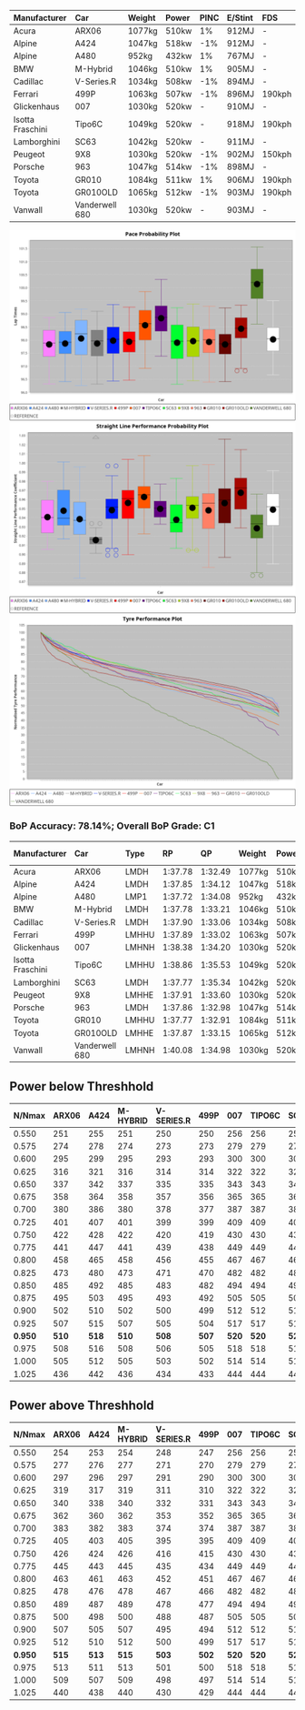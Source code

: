 | Manufacturer     | Car            | Weight | Power | PINC    | E/Stint | FDS     |
|:-|:-|:-|:-|:-|:-|:-|
| Acura            | ARX06          | 1077kg | 510kw | 1%      | 912MJ   |    -    |
| Alpine           | A424           | 1047kg | 518kw | -1%     | 912MJ   |    -    |
| Alpine           | A480           | 952kg  | 432kw | 1%      | 767MJ   |    -    |
| BMW              | M-Hybrid       | 1046kg | 510kw | 1%      | 905MJ   |    -    |
| Cadillac         | V-Series.R     | 1034kg | 508kw | -1%     | 894MJ   |    -    |
| Ferrari          | 499P           | 1063kg | 507kw | -1%     | 896MJ   | 190kph  |
| Glickenhaus      | 007            | 1030kg | 520kw |    -    | 910MJ   |    -    |
| Isotta Fraschini | Tipo6C         | 1049kg | 520kw |    -    | 918MJ   | 190kph  |
| Lamborghini      | SC63           | 1042kg | 520kw |    -    | 911MJ   |    -    |
| Peugeot          | 9X8            | 1030kg | 520kw | -1%     | 902MJ   | 150kph  |
| Porsche          | 963            | 1047kg | 514kw | -1%     | 898MJ   |    -    |
| Toyota           | GR010          | 1084kg | 511kw | 1%      | 906MJ   | 190kph  |
| Toyota           | GR010OLD       | 1065kg | 512kw | -1%     | 903MJ   | 190kph  |
| Vanwall          | Vanderwell 680 | 1030kg | 520kw |    -    | 903MJ   |    -    |

![PACECHART](./IMG/ACOMETHOD.png)
![STRAIGHTLINEPERFORMANCECHART](./IMG/ACOMETHOD_sp.png)
![TYREPERFORMANCECHART](./IMG/ACOMETHOD_tw.png)

### BoP Accuracy: 78.14%; Overall BoP Grade: C1
| Manufacturer     | Car            | Type  | RP      | QP      | Weight | Power¹ | Threshhold | PINC    | Power² | E/Stint | AVG Vmax  | FDS     | RDLC | L/Stint | BOP-Grade | Model Accuracy | Model Points | Match%  |
|:-|:-|:-|:-|:-|:-|:-|:-|:-|:-|:-|:-|:-|:-|:-|:-|:-|:-|:-|
| Acura            | ARX06          | LMDH  | 1:37.78 | 1:32.49 | 1077kg | 510kw  | 210.0kph   | 1%      | 515kw  |  912MJ  | 311.03kph |    -    | 0.99 | 30      | -C1       | 100.00%        | 995          | 75.58%  |
| Alpine           | A424           | LMDH  | 1:37.85 | 1:34.12 | 1047kg | 518kw  | 210.0kph   | -1%     | 513kw  |  912MJ  | 313.90kph |    -    | 1.02 | 30      | +C2       | 100.00%        | 642          | 72.74%  |
| Alpine           | A480           | LMP1  | 1:37.72 | 1:34.08 |  952kg | 432kw  | 210.0kph   | 1%      | 436kw  |  767MJ  | 310.11kph |    -    | 0.97 | 28      | ~A1       | 60.26%         | 849          | 100.00% |
| BMW              | M-Hybrid       | LMDH  | 1:37.78 | 1:33.21 | 1046kg | 510kw  | 210.0kph   | 1%      | 515kw  |  905MJ  | 309.63kph |    -    | 1.03 | 30      | -B2       | 100.00%        | 1714         | 81.85%  |
| Cadillac         | V-Series.R     | LMDH  | 1:37.90 | 1:33.06 | 1034kg | 508kw  | 210.0kph   | -1%     | 503kw  |  894MJ  | 313.12kph |    -    | 1.03 | 30      | -A2       | 98.95%         | 2271         | 91.67%  |
| Ferrari          | 499P           | LMHHU | 1:37.89 | 1:33.02 | 1063kg | 507kw  | 210.0kph   | -1%     | 502kw  |  896MJ  | 313.22kph | 190kph  | 1.03 | 30      | -B1       | 99.93%         | 2718         | 88.56%  |
| Glickenhaus      | 007            | LMHNH | 1:38.38 | 1:34.20 | 1030kg | 520kw  | 210.0kph   |    -    | 520kw  |  910MJ  | 317.91kph |    -    | 0.96 | 30      | ~A1       | 96.34%         | 1634         | 97.09%  |
| Isotta Fraschini | Tipo6C         | LMHHU | 1:38.86 | 1:35.53 | 1049kg | 520kw  | 210.0kph   |    -    | 520kw  |  918MJ  | 314.68kph | 190kph  | 1.06 | 30      | +Ω1       | 92.36%         | 133          | 35.92%  |
| Lamborghini      | SC63           | LMDH  | 1:37.77 | 1:35.34 | 1042kg | 520kw  | 210.0kph   |    -    | 520kw  |  911MJ  | 313.08kph |    -    | 1.05 | 30      | -B1       | 96.54%         | 418          | 86.43%  |
| Peugeot          | 9X8            | LMHHE | 1:37.91 | 1:33.60 | 1030kg | 520kw  | 210.0kph   | -1%     | 515kw  |  902MJ  | 314.76kph | 150kph  | 1.03 | 30      | ~A1       | 88.68%         | 2617         | 97.66%  |
| Porsche          | 963            | LMDH  | 1:37.86 | 1:32.98 | 1047kg | 514kw  | 210.0kph   | -1%     | 509kw  |  898MJ  | 313.53kph |    -    | 1.02 | 30      | -B1       | 99.98%         | 6168         | 88.62%  |
| Toyota           | GR010          | LMHHU | 1:37.77 | 1:32.91 | 1084kg | 511kw  | 210.0kph   | 1%      | 516kw  |  906MJ  | 313.30kph | 190kph  | 1.01 | 30      | -B1       | 98.53%         | 3557         | 85.23%  |
| Toyota           | GR010OLD       | LMHHE | 1:37.87 | 1:33.15 | 1065kg | 512kw  | 210.0kph   | -1%     | 507kw  |  903MJ  | 315.49kph | 190kph  | 1.02 | 30      | -A2       | 92.01%         | 1427         | 93.53%  |
| Vanwall          | Vanderwell 680 | LMHNH | 1:40.08 | 1:34.98 | 1030kg | 520kw  | 210.0kph   |    -    | 520kw  |  903MJ  | 311.39kph |    -    | 1.01 | 30      | +Ω2       | 94.62%         | 633          | -0.95%  |

## Power below Threshhold
| N/Nmax    | ARX06   | A424    | M-HYBRID | V-SERIES.R | 499P    | 007     | TIPO6C  | SC63    | 9X8     | 963     | GR010   | GR010OLD | VANDERWELL 680 | ​     | RPM      | A480    |
|:-|:-|:-|:-|:-|:-|:-|:-|:-|:-|:-|:-|:-|:-|:-|:-|:-|
|  0.550    |  251    |  255    |  251     |  250       |  250    |  256    |  256    |  256    |  256    |  253    |  252    |  252     |  256           |  ​    |   --     |   -     |
|  0.575    |  274    |  278    |  274     |  273       |  273    |  279    |  279    |  279    |  279    |  276    |  275    |  275     |  279           |  ​    |   --     |   -     |
|  0.600    |  295    |  299    |  295     |  293       |  293    |  300    |  300    |  300    |  300    |  297    |  295    |  296     |  300           |  ​    |   --     |   -     |
|  0.625    |  316    |  321    |  316     |  314       |  314    |  322    |  322    |  322    |  322    |  318    |  316    |  317     |  322           |  ​    |   --     |   -     |
|  0.650    |  337    |  342    |  337     |  335       |  335    |  343    |  343    |  343    |  343    |  339    |  337    |  338     |  343           |  ​    |   --     |   -     |
|  0.675    |  358    |  364    |  358     |  357       |  356    |  365    |  365    |  365    |  365    |  361    |  359    |  359     |  365           |  ​    |   --     |   -     |
|  0.700    |  380    |  386    |  380     |  378       |  377    |  387    |  387    |  387    |  387    |  383    |  380    |  381     |  387           |  ​    |   --     |   -     |
|  0.725    |  401    |  407    |  401     |  399       |  399    |  409    |  409    |  409    |  409    |  404    |  402    |  403     |  409           |  ​    |   --     |   -     |
|  0.750    |  422    |  428    |  422     |  420       |  419    |  430    |  430    |  430    |  430    |  425    |  422    |  423     |  430           |  ​    |   --     |   -     |
|  0.775    |  441    |  447    |  441     |  439       |  438    |  449    |  449    |  449    |  449    |  444    |  441    |  442     |  449           |  ​    |  5000    |  254    |
|  0.800    |  458    |  465    |  458     |  456       |  455    |  467    |  467    |  467    |  467    |  462    |  459    |  460     |  467           |  ​    |  5500    |  300    |
|  0.825    |  473    |  480    |  473     |  471       |  470    |  482    |  482    |  482    |  482    |  477    |  474    |  475     |  482           |  ​    |  6000    |  335    |
|  0.850    |  485    |  492    |  485     |  483       |  482    |  494    |  494    |  494    |  494    |  488    |  485    |  486     |  494           |  ​    |  6500    |  379    |
|  0.875    |  495    |  503    |  495     |  493       |  492    |  505    |  505    |  505    |  505    |  499    |  496    |  497     |  505           |  ​    |  7000    |  423    |
|  0.900    |  502    |  510    |  502     |  500       |  499    |  512    |  512    |  512    |  512    |  506    |  503    |  504     |  512           |  ​    |  7500    |  434    |
|  0.925    |  507    |  515    |  507     |  505       |  504    |  517    |  517    |  517    |  517    |  511    |  508    |  509     |  517           |  ​    |  8000    |  430    |
| **0.950** | **510** | **518** | **510**  | **508**    | **507** | **520** | **520** | **520** | **520** | **514** | **511** | **512**  | **520**        | **​** | **8500** | **433** |
|  0.975    |  508    |  516    |  508     |  506       |  505    |  518    |  518    |  518    |  518    |  512    |  509    |  510     |  518           |  ​    |  9000    |  217    |
|  1.000    |  505    |  512    |  505     |  503       |  502    |  514    |  514    |  514    |  514    |  508    |  505    |  506     |  514           |  ​    |   --     |   -     |
|  1.025    |  436    |  442    |  436     |  434       |  433    |  444    |  444    |  444    |  444    |  439    |  436    |  437     |  444           |  ​    |   --     |   -     |

## Power above Threshhold
| N/Nmax    | ARX06   | A424    | M-HYBRID | V-SERIES.R | 499P    | 007     | TIPO6C  | SC63    | 9X8     | 963     | GR010   | GR010OLD | VANDERWELL 680 | ​     | RPM      | A480    |
|:-|:-|:-|:-|:-|:-|:-|:-|:-|:-|:-|:-|:-|:-|:-|:-|:-|
|  0.550    |  254    |  253    |  254     |  248       |  247    |  256    |  256    |  256    |  254    |  251    |  254    |  250     |  256           |  ​    |   --     |   -     |
|  0.575    |  277    |  276    |  277     |  271       |  270    |  279    |  279    |  279    |  277    |  274    |  277    |  273     |  279           |  ​    |   --     |   -     |
|  0.600    |  297    |  296    |  297     |  291       |  290    |  300    |  300    |  300    |  297    |  294    |  298    |  293     |  300           |  ​    |   --     |   -     |
|  0.625    |  319    |  317    |  319     |  311       |  310    |  322    |  322    |  322    |  319    |  315    |  319    |  314     |  322           |  ​    |   --     |   -     |
|  0.650    |  340    |  338    |  340     |  332       |  331    |  343    |  343    |  343    |  340    |  336    |  340    |  335     |  343           |  ​    |   --     |   -     |
|  0.675    |  362    |  360    |  362     |  353       |  352    |  365    |  365    |  365    |  362    |  357    |  362    |  356     |  365           |  ​    |   --     |   -     |
|  0.700    |  383    |  382    |  383     |  374       |  374    |  387    |  387    |  387    |  383    |  379    |  384    |  377     |  387           |  ​    |   --     |   -     |
|  0.725    |  405    |  403    |  405     |  395       |  395    |  409    |  409    |  409    |  405    |  400    |  406    |  399     |  409           |  ​    |   --     |   -     |
|  0.750    |  426    |  424    |  426     |  416       |  415    |  430    |  430    |  430    |  426    |  421    |  427    |  419     |  430           |  ​    |   --     |   -     |
|  0.775    |  445    |  443    |  445     |  435       |  434    |  449    |  449    |  449    |  445    |  440    |  446    |  438     |  449           |  ​    |  5000    |  254    |
|  0.800    |  463    |  461    |  463     |  452       |  451    |  467    |  467    |  467    |  463    |  457    |  463    |  455     |  467           |  ​    |  5500    |  300    |
|  0.825    |  478    |  476    |  478     |  467       |  466    |  482    |  482    |  482    |  478    |  472    |  478    |  470     |  482           |  ​    |  6000    |  335    |
|  0.850    |  489    |  487    |  489     |  478       |  477    |  494    |  494    |  494    |  489    |  484    |  490    |  482     |  494           |  ​    |  6500    |  379    |
|  0.875    |  500    |  498    |  500     |  488       |  487    |  505    |  505    |  505    |  500    |  494    |  501    |  492     |  505           |  ​    |  7000    |  423    |
|  0.900    |  507    |  505    |  507     |  495       |  494    |  512    |  512    |  512    |  507    |  501    |  508    |  499     |  512           |  ​    |  7500    |  434    |
|  0.925    |  512    |  510    |  512     |  500       |  499    |  517    |  517    |  517    |  512    |  506    |  513    |  504     |  517           |  ​    |  8000    |  430    |
| **0.950** | **515** | **513** | **515**  | **503**    | **502** | **520** | **520** | **520** | **515** | **509** | **516** | **507**  | **520**        | **​** | **8500** | **433** |
|  0.975    |  513    |  511    |  513     |  501       |  500    |  518    |  518    |  518    |  513    |  507    |  514    |  505     |  518           |  ​    |  9000    |  217    |
|  1.000    |  509    |  507    |  509     |  498       |  497    |  514    |  514    |  514    |  509    |  504    |  510    |  502     |  514           |  ​    |   --     |   -     |
|  1.025    |  440    |  438    |  440     |  430       |  429    |  444    |  444    |  444    |  440    |  435    |  441    |  433     |  444           |  ​    |   --     |   -     |
